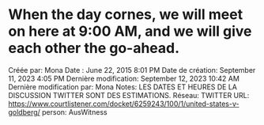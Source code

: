 # When the day cornes, we will meet on here at 9:00 AM, and we will give each other the go-ahead.

Créée par: Mona
Date : June 22, 2015 8:01 PM
Date de création: September 11, 2023 4:05 PM
Dernière modification: September 12, 2023 10:42 AM
Dernière modification par: Mona
Notes: LES DATES ET HEURES DE LA DISCUSSION TWITTER SONT DES ESTIMATIONS.
Réseau: TWITTER
URL: https://www.courtlistener.com/docket/6259243/100/1/united-states-v-goldberg/
person: AusWitness